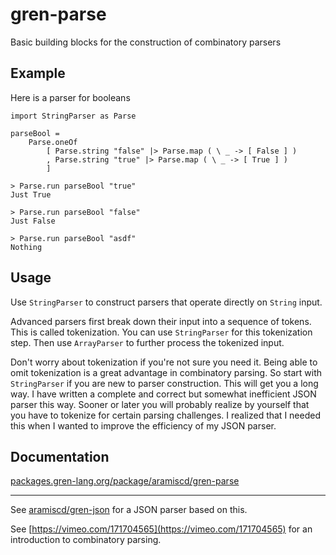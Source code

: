# gren-parse

Basic building blocks for the construction of combinatory parsers


## Example

Here is a parser for booleans


```
import StringParser as Parse

parseBool =
    Parse.oneOf
        [ Parse.string "false" |> Parse.map ( \ _ -> [ False ] )
        , Parse.string "true" |> Parse.map ( \ _ -> [ True ] )
        ]
```
```
> Parse.run parseBool "true"
Just True

> Parse.run parseBool "false"
Just False

> Parse.run parseBool "asdf"
Nothing
```


## Usage

Use `StringParser` to construct parsers that operate directly on `String` input.

Advanced parsers first break down their input into a sequence of tokens.
This is called tokenization.
You can use `StringParser` for this tokenization step.
Then use `ArrayParser` to further process the tokenized input.

Don't worry about tokenization if you're not sure you need it.
Being able to omit tokenization is a great advantage in combinatory parsing.
So start with `StringParser` if you are new to parser construction.
This will get you a long way.
I have written a complete and correct but somewhat inefficient JSON parser this way.
Sooner or later you will probably realize by yourself that you have to tokenize for certain parsing challenges.
I realized that I needed this when I wanted to improve the efficiency of my JSON parser.


## Documentation

[packages.gren-lang.org/package/aramiscd/gren-parse](https://packages.gren-lang.org/package/aramiscd/gren-parse)

---

See [aramiscd/gren-json](https://github.com/aramiscd/gren-json) for a JSON parser based on this.

See [https://vimeo.com/171704565](https://vimeo.com/171704565) for an introduction to combinatory parsing.
